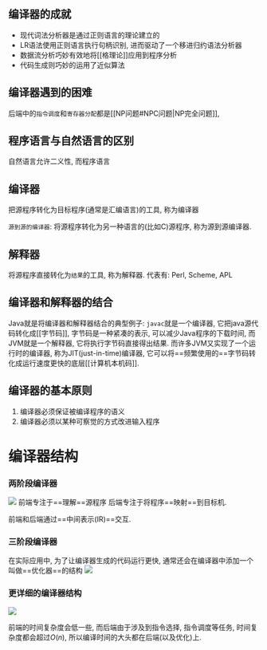 ## 编译器的成就
- 现代词法分析器是通过正则语言的理论建立的
- LR语法使用正则语言执行句柄识别, 进而驱动了一个移进归约语法分析器
- 数据流分析巧妙有效地将[[格理论]]应用到程序分析
- 代码生成则巧妙的运用了近似算法

## 编译器遇到的困难
后端中的`指令调度`和`寄存器分配`都是[[NP问题#NPC问题|NP完全问题]],


## 程序语言与自然语言的区别
自然语言允许二义性, 而程序语言

## 编译器
把源程序转化为目标程序(通常是汇编语言)的工具, 称为编译器

`源到源的编译器`: 将源程序转化为另一种语言的(比如C)源程序, 称为源到源编译器.

## 解释器
将源程序直接转化为`结果`的工具, 称为解释器.
代表有: Perl, Scheme, APL

## 编译器和解释器的结合
Java就是将编译器和解释器结合的典型例子: `javac`就是一个编译器, 它把java源代码转化成[[字节码]], 字节码是一种紧凑的表示, 可以减少Java程序的下载时间, 而JVM就是一个解释器, 它将执行字节码直接得出结果.
而许多JVM又实现了一个运行时的编译器, 称为JIT(just-in-time)编译器, 它可以将==频繁使用的==字节码转化成运行速度更快的底层[[计算机本机码]].


## 编译器的基本原则
1. 编译器必须保证被编译程序的语义
2. 编译器必须以某种可察觉的方式改进输入程序


# 编译器结构
### 两阶段编译器
![](https://picture-bed-1301848969.cos.ap-shanghai.myqcloud.com/20220406121109.png)
前端专注于==理解==源程序
后端专注于将程序==映射==到目标机.

前端和后端通过==中间表示(IR)==交互.

### 三阶段编译器
在实际应用中, 为了让编译器生成的代码运行更快, 通常还会在编译器中添加一个叫做==优化器==的结构
![](https://picture-bed-1301848969.cos.ap-shanghai.myqcloud.com/20220406121741.png)

### 更详细的编译器结构
![](https://picture-bed-1301848969.cos.ap-shanghai.myqcloud.com/20220406121854.png)

前端的时间复杂度会低一些, 而后端由于涉及到指令选择, 指令调度等任务, 时间复杂度都会超过$O(n)$, 所以编译时间的大头都在后端(以及优化)上.